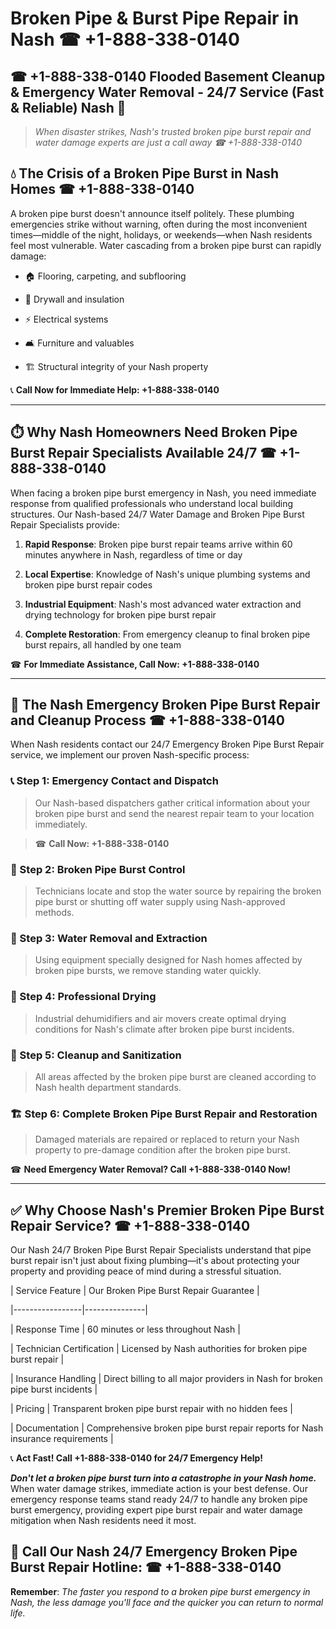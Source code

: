 # Broken Pipe & Burst Pipe Repair in Nash ☎ +1-888-338-0140  
## ☎ +1-888-338-0140 Flooded Basement Cleanup & Emergency Water Removal - 24/7 Service (Fast & Reliable) Nash 🚨  

> *When disaster strikes, Nash's trusted broken pipe burst repair and water damage experts are just a call away ☎ +1-888-338-0140*  

## 💧 The Crisis of a Broken Pipe Burst in Nash Homes ☎ +1-888-338-0140  

A broken pipe burst doesn't announce itself politely. These plumbing emergencies strike without warning, often during the most inconvenient times—middle of the night, holidays, or weekends—when Nash residents feel most vulnerable. Water cascading from a broken pipe burst can rapidly damage:  

* 🏠 Flooring, carpeting, and subflooring  
* 🧱 Drywall and insulation  
* ⚡ Electrical systems  
* 🛋️ Furniture and valuables  
* 🏗️ Structural integrity of your Nash property  

📞 **Call Now for Immediate Help: +1-888-338-0140**  

---  

## ⏱️ Why Nash Homeowners Need Broken Pipe Burst Repair Specialists Available 24/7 ☎ +1-888-338-0140  

When facing a broken pipe burst emergency in Nash, you need immediate response from qualified professionals who understand local building structures. Our Nash-based 24/7 Water Damage and Broken Pipe Burst Repair Specialists provide:  

1. **Rapid Response**: Broken pipe burst repair teams arrive within 60 minutes anywhere in Nash, regardless of time or day  
2. **Local Expertise**: Knowledge of Nash's unique plumbing systems and broken pipe burst repair codes  
3. **Industrial Equipment**: Nash's most advanced water extraction and drying technology for broken pipe burst repair  
4. **Complete Restoration**: From emergency cleanup to final broken pipe burst repairs, all handled by one team  

☎ **For Immediate Assistance, Call Now: +1-888-338-0140**  

---  

## 🔧 The Nash Emergency Broken Pipe Burst Repair and Cleanup Process ☎ +1-888-338-0140  

When Nash residents contact our 24/7 Emergency Broken Pipe Burst Repair service, we implement our proven Nash-specific process:  

### 📞 Step 1: Emergency Contact and Dispatch  
> Our Nash-based dispatchers gather critical information about your broken pipe burst and send the nearest repair team to your location immediately.  
> ☎ **Call Now: +1-888-338-0140**  

### 🚿 Step 2: Broken Pipe Burst Control  
> Technicians locate and stop the water source by repairing the broken pipe burst or shutting off water supply using Nash-approved methods.  

### 🌊 Step 3: Water Removal and Extraction  
> Using equipment specially designed for Nash homes affected by broken pipe bursts, we remove standing water quickly.  

### 💨 Step 4: Professional Drying  
> Industrial dehumidifiers and air movers create optimal drying conditions for Nash's climate after broken pipe burst incidents.  

### 🧼 Step 5: Cleanup and Sanitization  
> All areas affected by the broken pipe burst are cleaned according to Nash health department standards.  

### 🏗️ Step 6: Complete Broken Pipe Burst Repair and Restoration  
> Damaged materials are repaired or replaced to return your Nash property to pre-damage condition after the broken pipe burst.  

☎ **Need Emergency Water Removal? Call +1-888-338-0140 Now!**  

---  

## ✅ Why Choose Nash's Premier Broken Pipe Burst Repair Service? ☎ +1-888-338-0140  

Our Nash 24/7 Broken Pipe Burst Repair Specialists understand that pipe burst repair isn't just about fixing plumbing—it's about protecting your property and providing peace of mind during a stressful situation.  

| Service Feature | Our Broken Pipe Burst Repair Guarantee |  
|-----------------|---------------|  
| Response Time | 60 minutes or less throughout Nash |  
| Technician Certification | Licensed by Nash authorities for broken pipe burst repair |  
| Insurance Handling | Direct billing to all major providers in Nash for broken pipe burst incidents |  
| Pricing | Transparent broken pipe burst repair with no hidden fees |  
| Documentation | Comprehensive broken pipe burst repair reports for Nash insurance requirements |  

📞 **Act Fast! Call +1-888-338-0140 for 24/7 Emergency Help!**  

***Don't let a broken pipe burst turn into a catastrophe in your Nash home.*** When water damage strikes, immediate action is your best defense. Our emergency response teams stand ready 24/7 to handle any broken pipe burst emergency, providing expert pipe burst repair and water damage mitigation when Nash residents need it most.  

## 📱 Call Our Nash 24/7 Emergency Broken Pipe Burst Repair Hotline: ☎ +1-888-338-0140  

**Remember**: *The faster you respond to a broken pipe burst emergency in Nash, the less damage you'll face and the quicker you can return to normal life.*